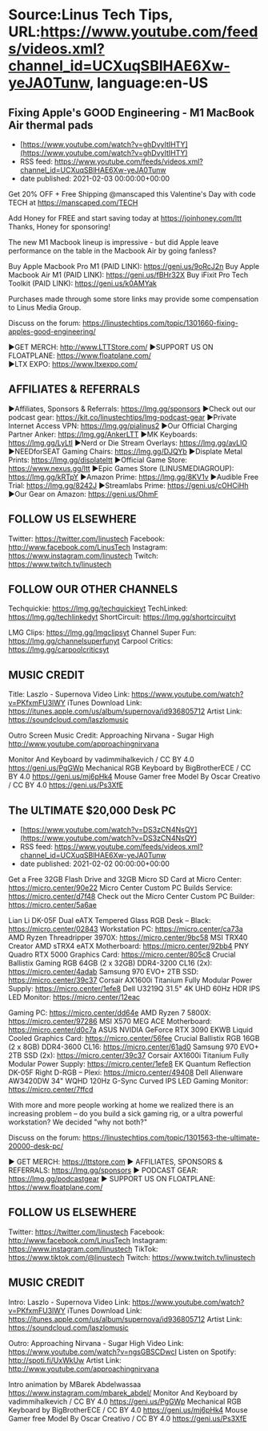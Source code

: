 # Source:Linus Tech Tips, URL:https://www.youtube.com/feeds/videos.xml?channel_id=UCXuqSBlHAE6Xw-yeJA0Tunw, language:en-US

## Fixing Apple's GOOD Engineering - M1 MacBook Air thermal pads
 - [https://www.youtube.com/watch?v=ghDvyItIHTY](https://www.youtube.com/watch?v=ghDvyItIHTY)
 - RSS feed: https://www.youtube.com/feeds/videos.xml?channel_id=UCXuqSBlHAE6Xw-yeJA0Tunw
 - date published: 2021-02-03 00:00:00+00:00

Get 20% OFF + Free Shipping @manscaped this Valentine's Day with code TECH at https://manscaped.com/TECH

Add Honey for FREE and start saving today at https://joinhoney.com/ltt
Thanks, Honey for sponsoring!

The new M1 Macbook lineup is impressive - but did Apple leave performance on the table in the Macbook Air by going fanless?

Buy Apple Macbook Pro M1 (PAID LINK): https://geni.us/9oRcJ2n
Buy Apple Macbook Air M1 (PAID LINK): https://geni.us/fBHr32X
Buy iFixit Pro Tech Toolkit (PAID LINK): https://geni.us/k0AMYak

Purchases made through some store links may provide some compensation to Linus Media Group.

Discuss on the forum: https://linustechtips.com/topic/1301660-fixing-apples-good-engineering/

►GET MERCH: http://www.LTTStore.com/
►SUPPORT US ON FLOATPLANE: https://www.floatplane.com/  
►LTX EXPO: https://www.ltxexpo.com/   

AFFILIATES & REFERRALS
---------------------------------------------------
►Affiliates, Sponsors & Referrals: https://lmg.gg/sponsors
►Check out our podcast gear: https://kit.co/linustechtips/lmg-podcast-gear
►Private Internet Access VPN: https://lmg.gg/pialinus2
►Our Official Charging Partner Anker: https://lmg.gg/AnkerLTT
►MK Keyboards: https://lmg.gg/LyLtl
►Nerd or Die Stream Overlays: https://lmg.gg/avLlO
►NEEDforSEAT Gaming Chairs: https://lmg.gg/DJQYb
►Displate Metal Prints: https://lmg.gg/displateltt
►Official Game Store: https://www.nexus.gg/ltt
►Epic Games Store (LINUSMEDIAGROUP): https://lmg.gg/kRTpY
►Amazon Prime: https://lmg.gg/8KV1v
►Audible Free Trial: https://lmg.gg/8242J
►Streamlabs Prime: https://geni.us/cOHCiHh
►Our Gear on Amazon: https://geni.us/OhmF

FOLLOW US ELSEWHERE
---------------------------------------------------  
Twitter: https://twitter.com/linustech
Facebook: http://www.facebook.com/LinusTech
Instagram: https://www.instagram.com/linustech
Twitch: https://www.twitch.tv/linustech

FOLLOW OUR OTHER CHANNELS
---------------------------------------------------  
Techquickie: https://lmg.gg/techquickieyt
TechLinked: https://lmg.gg/techlinkedyt
ShortCircuit: https://lmg.gg/shortcircuityt

LMG Clips: https://lmg.gg/lmgclipsyt
Channel Super Fun: https://lmg.gg/channelsuperfunyt
Carpool Critics: https://lmg.gg/carpoolcriticsyt

MUSIC CREDIT
---------------------------------------------------  
Title: Laszlo - Supernova
Video Link: https://www.youtube.com/watch?v=PKfxmFU3lWY
iTunes Download Link: https://itunes.apple.com/us/album/supernova/id936805712
Artist Link: https://soundcloud.com/laszlomusic

Outro Screen Music Credit: Approaching Nirvana - Sugar High http://www.youtube.com/approachingnirvana

Monitor And Keyboard by vadimmihalkevich / CC BY 4.0  https://geni.us/PgGWp
Mechanical RGB Keyboard by BigBrotherECE / CC BY 4.0 https://geni.us/mj6pHk4
Mouse Gamer free Model By Oscar Creativo / CC BY 4.0 https://geni.us/Ps3XfE

## The ULTIMATE $20,000 Desk PC
 - [https://www.youtube.com/watch?v=DS3zCN4NsQY](https://www.youtube.com/watch?v=DS3zCN4NsQY)
 - RSS feed: https://www.youtube.com/feeds/videos.xml?channel_id=UCXuqSBlHAE6Xw-yeJA0Tunw
 - date published: 2021-02-02 00:00:00+00:00

Get a Free 32GB Flash Drive and 32GB Micro SD Card at Micro Center: https://micro.center/90e22
Micro Center Custom PC Builds Service: https://micro.center/d7f48
Check out the Micro Center Custom PC Builder: https://micro.center/5a6ae

Lian Li DK-05F Dual eATX Tempered Glass RGB Desk – Black: https://micro.center/02843
Workstation PC: https://micro.center/ca73a
AMD Ryzen Threadripper 3970X: https://micro.center/9bc58
MSI TRX40 Creator AMD sTRX4 eATX Motherboard: https://micro.center/92bb4
PNY Quadro RTX 5000 Graphics Card: https://micro.center/805c8
Crucial Ballistix Gaming RGB 64GB (2 x 32GB) DDR4-3200 CL16 (2x): https://micro.center/4adab
Samsung 970 EVO+ 2TB SSD: https://micro.center/39c37
Corsair AX1600i Titanium Fully Modular Power Supply: https://micro.center/1efe8
Dell U3219Q 31.5" 4K UHD 60Hz HDR IPS LED Monitor: https://micro.center/12eac

Gaming PC: https://micro.center/dd64e
AMD Ryzen 7 5800X: https://micro.center/97286
MSI X570 MEG ACE Motherboard: https://micro.center/d0c7a
ASUS NVIDIA GeForce RTX 3090 EKWB Liquid Cooled Graphics Card: https://micro.center/56fee
Crucial Ballistix RGB 16GB (2 x 8GB) DDR4-3600 CL16: https://micro.center/61ad0
Samsung 970 EVO+ 2TB SSD (2x): https://micro.center/39c37
Corsair AX1600i Titanium Fully Modular Power Supply: https://micro.center/1efe8
EK Quantum Reflection DK-05F Right D-RGB – Plexi: https://micro.center/49408
Dell Alienware AW3420DW 34" WQHD 120Hz G-Sync Curved IPS LED Gaming Monitor: https://micro.center/7ffcd

With more and more people working at home we realized there is an increasing problem – do you build a sick gaming rig, or a ultra powerful workstation? We decided "why not both?"

Discuss on the forum: https://linustechtips.com/topic/1301563-the-ultimate-20000-desk-pc/

► GET MERCH: https://lttstore.com
► AFFILIATES, SPONSORS & REFERRALS: https://lmg.gg/sponsors
► PODCAST GEAR: https://lmg.gg/podcastgear
► SUPPORT US ON FLOATPLANE: https://www.floatplane.com/

FOLLOW US ELSEWHERE
---------------------------------------------------  
Twitter: https://twitter.com/linustech
Facebook: http://www.facebook.com/LinusTech
Instagram: https://www.instagram.com/linustech
TikTok: https://www.tiktok.com/@linustech
Twitch: https://www.twitch.tv/linustech

MUSIC CREDIT
---------------------------------------------------
Intro: Laszlo - Supernova
Video Link: https://www.youtube.com/watch?v=PKfxmFU3lWY
iTunes Download Link: https://itunes.apple.com/us/album/supernova/id936805712
Artist Link: https://soundcloud.com/laszlomusic

Outro: Approaching Nirvana - Sugar High
Video Link: https://www.youtube.com/watch?v=ngsGBSCDwcI
Listen on Spotify: http://spoti.fi/UxWkUw
Artist Link: http://www.youtube.com/approachingnirvana

Intro animation by MBarek Abdelwassaa https://www.instagram.com/mbarek_abdel/
Monitor And Keyboard by vadimmihalkevich / CC BY 4.0  https://geni.us/PgGWp
Mechanical RGB Keyboard by BigBrotherECE / CC BY 4.0 https://geni.us/mj6pHk4
Mouse Gamer free Model By Oscar Creativo / CC BY 4.0 https://geni.us/Ps3XfE


